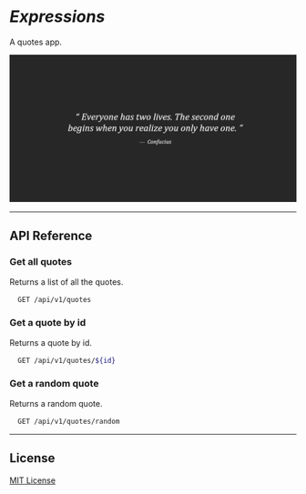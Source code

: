# _Expressions_

A quotes app.

![Screenshot](./static/screenshot.png)

---

## API Reference

### Get all quotes

Returns a list of all the quotes.

```sh
  GET /api/v1/quotes
```

### Get a quote by id

Returns a quote by id.

```sh
  GET /api/v1/quotes/${id}
```

### Get a random quote

Returns a random quote.

```sh
  GET /api/v1/quotes/random
```

---

## License

[MIT License](./LICENSE)
